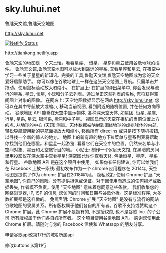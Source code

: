# sky.luhui.net
鲁虺天文馆,鲁虺天空地图

http://sky.luhui.net

[![Netlify Status](https://api.netlify.com/api/v1/badges/447b86a6-265b-4bbb-bc43-a922eea3301a/deploy-status)](https://app.netlify.com/sites/tiankong/deploys)

http://tiankong.netlify.app

鲁虺天空的地图是一个天文馆。看看星座、 恒星、 星系和星云使用谷歌地球的插件。
鲁虺天文馆,鲁虺天空地图可以放大到遥远的星系, 查看星座和星云, 在夜空中学习一些关于星星的新知识。完美的工具,鲁虺天文馆,鲁虺天空地图成为您的天文爱好启蒙助手。 你可以像在谷歌地球上一样在这张天空地图上导航。只需单击并拖动。使用鼠标滚动放大和缩小。 在扩展上: 在扩展的弹出菜单中, 你会发现与流行的星系, 星云, 恒星, 小球和分子云列表。通过单击这些列表的名称, 您将获得空间图上对象的图像。  在网站上: 天空地图数据显示在网站 http://sky.luhui.net, 您可以在其中导航放大或缩小, 移动当前视图, 看到附近的随机位置, 并在任何方向移动。  谷歌地图 API 能够在天空中显示物体, 各种深天空天体, 如星团, 恒星, 星座, 行星, 星系, 星云, 银河系, 黑洞和中子星。  视区显示的天空在相机的当前位置上方的点, 从地球的中心 (天顶) 测量。天体数据被映射到围绕地球的虚拟球体的内部。 轻松导航使用新的导航面板放大和缩小, 移动所有 directins 或只是按下随机按钮, 以寻找一个新的惊人的地方。  地图上的新有趣的地方下拉菜单与星系列表将帮助你找到他们在哪里。和星星一起游览, 看看它们在天空中的位置。仍然来名单与小空间对象、星云和太空旅行目的地。 小贴士: 制作一个家庭天文馆, 在黑暗的房间里用投影仪在深太空中查看星星! 深空图允许你查看天体, 包括恒星、星座、星系和行星。  谷歌地图 API 是在这个项目中使用。  如果你有任何建议, 你可以给我们在 Facebook 上放一条线: 最初发布作为一个 chrome 应用程序在 2014年, 天空地图是提供了作为 chrome 扩展在2018年1月。 隐私政策: 使用 Chrome 扩展 "天空地图", 你自己的风险。没有提供担保或保证。对于因使用而造成的任何损坏或数据丢失, 作者概不负责。使用 "天空地图" 意味着您同意这些条款。 我们收集您的网络浏览器, IP, ISP 的信息, 您访问的时间和日期与谷歌分析。这是标准程序, 大多数扩展都是这样做的。  免责声明: Chrome 扩展 "天空地图" 是没有与流行的网站谷歌地图的隶属关系。所有版权属于他们各自的所有者。谷歌不支持或赞助这个 Chrome 扩展。此 Chrome 扩展不是拥有的, 不是授权的, 也不是谷歌 Inc. 的子公司  所有版权属于他们各自的所有者。 这个项目使用谷歌地图 API。  感谢您使用此 Chrome 扩展。请随时与您的 Facebook 信使和 Whatsapp 的朋友分享。





申请谷歌api改第17行的域名所属api

修改buttons.js第11行







